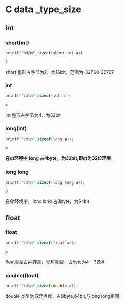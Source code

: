 # C data _type_size

## int 

### short(int) 

```
printf("%d/n",sizeof(short int a))
```

```
2
```

short 整形占字节为2，为16bit，范围为-32768-32767

### int

```c
printf("%d\n",sizeof(int a));
```

```
4
```

int 整形占字节为4，为32bit

### **long(int)**

```c
printf("%d\n",sizeof(long a));
```

```
4
```

**在qt环境中,long 占4byte，为32bit,即qt为32位环境**

### long long 

```c
printf("%d\n",sizeof(long long a));
```

```
8
```

在Qt环境中，long long 占8byte，为64bit

## float

### float

```c
printf("%d\n",sizeof(float a));
```

```
4
```

float类型占内存高，无短类型，占byte为4，32bit

### double(float)

```c
printf("%d\n",sizeof(double a));
```

double 类型为双浮点数，占8byte,64bit,与long long相同